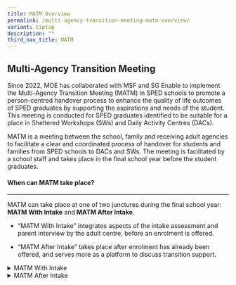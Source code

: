 ```yaml
---
title: MATM Overview
permalink: /multi-agency-transition-meeting-matm-overview/
variant: tiptap
description: ""
third_nav_title: MATM
---
```

<h2>Multi-Agency Transition Meeting</h2>
<p>Since 2022, MOE has collaborated with MSF and SG Enable to implement the
Multi-Agency Transition Meeting (MATM) in SPED schools to promote a person-centred
handover process to enhance the quality of life outcomes of SPED graduates
by supporting the aspirations and needs of the student. This meeting is
conducted for SPED graduates identified to be suitable for a place in Sheltered
Workshops (SWs) and Daily Activity Centres (DACs).</p>
<p>MATM is a meeting between the school, family and receiving adult agencies
to facilitate a clear and coordinated process of handover for students
and families from SPED schools to DACs and SWs. The meeting is facilitated
by a school staff and takes place in the final school year before the student
graduates.</p>
<p></p>
<h4>When can MATM take place?</h4>
<hr>
<p>MATM can take place at one of two junctures during the final school year: <strong>MATM With Intake</strong> and<strong> MATM After Intake</strong>.</p>
<ul data-tight="true" class="tight">
<li>
<p>“MATM With Intake” integrates aspects of the intake assessment and parent
interview by the adult centre, before an enrolment is offered.</p>
</li>
<li>
<p>“MATM After Intake” takes place after enrolment has already been offered,
and serves more as a platform to discuss transition support. &nbsp;&nbsp;</p>
</li>
</ul>
<div data-type="detailGroup" class="isomer-accordion isomer-accordion-white">
<details class="isomer-details">
<summary>MATM With Intake</summary>
<div data-type="detailsContent" class="isomer-details-content">
<p>MATM is conducted with Intake Assessment and Family Interview process
before an enrolment is offered to the student.</p>
<p></p>
<p><strong>Key Features &amp; Benefits</strong>
<br>MATM With Intake allows adult centres to gain more holistic understanding
of the student and family to:</p>
<ul data-tight="true" class="tight">
<li>
<p>Support assessment suitability for enrolment, and</p>
</li>
<li>
<p>Plan for appropriate programmes and supports to meet his/her needs and
aspirations</p>
<p></p>
</li>
</ul>
<p>MATM agenda integrates aspects of intake assessment and interview process
by seeking information required about the student and from the family through:</p>
<ul data-tight="true" class="tight">
<li>
<p>Student’s sharing</p>
</li>
<li>
<p>School’s sharing</p>
</li>
<li>
<p>Family’s sharing</p>
</li>
</ul>
<p></p>
<p>The remaining intake assessment and/or family interview can be arranged
to take place after MATM, either within the same day or on a different
day.</p>
<p></p>
<p><strong>Suitable For</strong>
<br>Students and families who require significant support and may find it
challenging to participate in a direct assessment and interview format
by adult centres. &nbsp;<em>&nbsp;</em>
</p>
</div>
</details>
<details class="isomer-details">
<summary>MATM After Intake</summary>
<div data-type="detailsContent" class="isomer-details-content">
<p>MATM is conducted after completion of the intake and interview process
have already taken place, and with an enrolment already being offered by
an adult centre. &nbsp;</p>
<p></p>
<p><strong>Key Features &amp; Benefits</strong>
<br>MATM After Intake allows adult centres to gain more holistic understanding
of the student and family to:</p>
<ul data-tight="true" class="tight">
<li>
<p>Plan for appropriate programmes and supports to meet his/her needs and
aspirations</p>
</li>
<li>
<p>Discuss and plan for seamless transition support during a structured,
dedicated time</p>
</li>
</ul>
<p></p>
<p><strong>Suitable For</strong>
<br>Students and families who are able to participate fairly independently
in a direct assessment and interview format.</p>
</div>
</details>
</div>
<p></p>
<p></p>
<p></p>